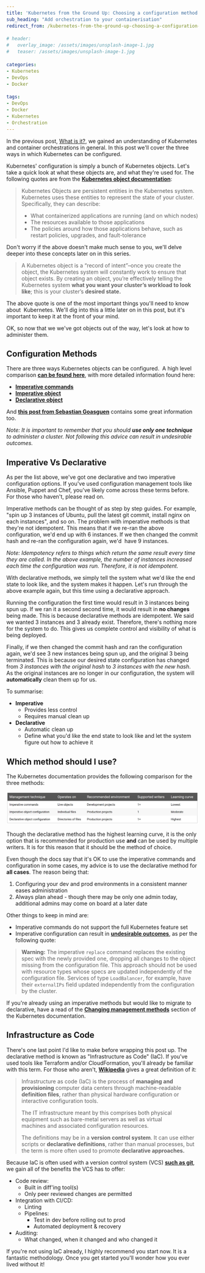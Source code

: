 ```yaml
---
title: 'Kubernetes from the Ground Up: Choosing a configuration method'
sub_heading: "Add orchestration to your containerisation"
redirect_from: /kubernetes-from-the-ground-up-choosing-a-configuration-method/

# header:
#   overlay_image: /assets/images/unsplash-image-1.jpg
#   teaser: /assets/images/unsplash-image-1.jpg

categories:
- Kubernetes
- DevOps
- Docker

tags:
- DevOps
- Docker
- Kubernetes
- Orchestration
---
```

In the previous post, [What is it?](/kubernetes-from-the-ground-up-what-is-it/), we gained an understanding of Kubernetes and container orchestrations in general. In this post we'll cover the three ways in which Kubernetes can be configured.

Kubernetes' configuration is simply a bunch of Kubernetes objects. Let's take a quick look at what these objects are, and what they're used for. The following quotes are from the [**Kubernetes object documentation**](https://kubernetes.io/docs/concepts/overview/working-with-objects/kubernetes-objects/):

> Kubernetes Objects are persistent entities in the Kubernetes system. Kubernetes uses these entities to represent the state of your cluster. Specifically, they can describe:
> 
> *   What containerized applications are running (and on which nodes)
> *   The resources available to those applications
> *   The policies around how those applications behave, such as restart policies, upgrades, and fault-tolerance

Don't worry if the above doesn't make much sense to you, we'll delve deeper into these concepts later on in this series.

> A Kubernetes object is a “record of intent”–once you create the object, the Kubernetes system will constantly work to ensure that object exists. By creating an object, you’re effectively telling the Kubernetes system **what you want your cluster’s workload to look like**; this is your cluster’s **desired state.**

The above quote is one of the most important things you'll need to know about  Kubernetes. We'll dig into this a little later on in this post, but it's important to keep it at the front of your mind.

OK, so now that we we've got objects out of the way, let's look at how to administer them.

## Configuration Methods

There are three ways Kubernetes objects can be configured.  A high level comparison [**can be found here**](https://kubernetes.io/docs/concepts/overview/object-management-kubectl/overview/), with more detailed information found here:

*   [**Imperative commands**](https://kubernetes.io/docs/concepts/overview/object-management-kubectl/imperative-command/)
*   [**Imperative object**](https://kubernetes.io/docs/concepts/overview/object-management-kubectl/imperative-config/)
*   [**Declarative object**](https://kubernetes.io/docs/concepts/overview/object-management-kubectl/declarative-config/)

And [**this post from Sebastian Goasguen**](https://medium.com/bitnami-perspectives/imperative-declarative-and-a-few-kubectl-tricks-9d6deabdde) contains some great information too.

_Note: It is important to remember that you should **use only one technique** to administer a cluster. Not following this advice can result in undesirable outcomes._

## Imperative Vs Declarative

As per the list above, we've got one declarative and two imperative configuration options. If you've used configuration management tools like Ansible, Puppet and Chef, you've likely come across these terms before. For those who haven't, please read on.

Imperative methods can be thought of as step by step guides. For example, "spin up 3 instances of Ubuntu, pull the latest git commit, install nginx on each instances", and so on. The problem with imperative methods is that they're not idempotent. This means that if we re-ran the above configuration, we'd end up with 6 instances. If we then changed the commit hash and re-ran the configuration again, we'd  have 9 instances.

_Note: Idempotency refers to things which return the same result every time they are called. In the above example, the number of instances increased each time the configuration was run. Therefore, it is not idempotent._

With declarative methods, we simply tell the system what we'd like the end state to look like, and the system makes it happen. Let's run through the above example again, but this time using a declarative approach.

Running the configuration the first time would result in 3 instances being spun up. If we ran it a second second time, it would result in **no changes** being made. This is because declarative methods are idempotent. We said we wanted 3 instances and 3 already exist. Therefore, there's nothing more  for the system to do. This gives us complete control and visibility of what is being deployed.

Finally, if we then changed the commit hash and ran the configuration again, we'd see 3 new instances being spun up, and the original 3 being terminated. This is because our desired state configuration has changed from _3 instances with the original hash_ to _3 instances with the new hash_. As the original instances are no longer in our configuration, the system will **automatically** clean them up for us.

To summarise:

*   **Imperative**
    *   Provides less control
    *   Requires manual clean up
*   **Declarative**
    *   Automatic clean up
    *   Define what you'd like the end state to look like and let the system figure out how to achieve it

## Which method should I use?

The Kubernetes documentation provides the following comparison for the three methods:

[![](/assets/2018/03/configuration_methods.png)](/assets/2018/03/configuration_methods.png)

Though the declarative method has the highest learning curve, it is the only option that is recommended for production use **and** can be used by multiple writers. It is for this reason that it should be the method of choice.

Even though the docs say that it's OK to use the imperative commands and configuration in some cases, my advice is to use the declarative method for **all cases**. The reason being that:

1.  Configuring your dev and prod environments in a consistent manner eases administration
2.  Always plan ahead - though there may be only one admin today, additional admins may come on board at a later date

Other things to keep in mind are:

*   Imperative commands do not support the full Kubernetes feature set
*   Imperative configuration can result in **[undesirable outcomes](https://kubernetes.io/docs/concepts/overview/object-management-kubectl/overview/)**, as per the following quote:

> **Warning:** The imperative `replace` command replaces the existing spec with the newly provided one, dropping all changes to the object missing from the configuration file. This approach should not be used with resource types whose specs are updated independently of the configuration file. Services of type `LoadBalancer`, for example, have their `externalIPs` field updated independently from the configuration by the cluster.

If you're already using an imperative methods but would like to migrate to declarative, have a read of the [**Changing management methods**](https://kubernetes.io/docs/concepts/overview/object-management-kubectl/declarative-config/#changing-management-methods) section of the Kubernetes documentation.

## Infrastructure as Code

There's one last point I'd like to make before wrapping this post up. The declarative method is known as "Infrastructure as Code" (IaC). If you've used tools like Terraform and/or CloudFormation, you'll already be familiar with this term. For those who aren't, [**Wikipedia**](https://en.wikipedia.org/wiki/Infrastructure_as_Code) gives a great definition of it:

> Infrastructure as code (IaC) is the process of **managing and provisioning** computer data centers through machine-readable **definition files**, rather than physical hardware configuration or interactive configuration tools.
> 
> The IT infrastructure meant by this comprises both physical equipment such as bare-metal servers as well as virtual machines and associated configuration resources.
> 
> The definitions may be in a **version control system**. It can use either scripts or **declarative definitions**, rather than manual processes, but the term is more often used to promote **declarative approaches.**

Because IaC is often used with a version control system (VCS) [**such as git**](/tags/#git), we gain all of the benefits the VCS has to offer:

*   Code review:
    *   Built in diff'ing tool(s)
    *   Only peer reviewed changes are permitted
*   Integration with CI/CD:
    *   Linting
    *   Pipelines:
        *   Test in dev before rolling out to prod
        *   Automated deployment & recovery
*   Auditing:
    *   What changed, when it changed and who changed it

If you're not using IaC already, I highly recommend you start now. It is a fantastic methodology. Once you get started you'll wonder how you ever lived without it!